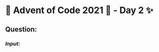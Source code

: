 # :christmas_tree: Advent of Code 2021 :christmas_tree: - Day 2 :sparkles:
## Question: 
>
>
>

### *Input:*

>
>
>